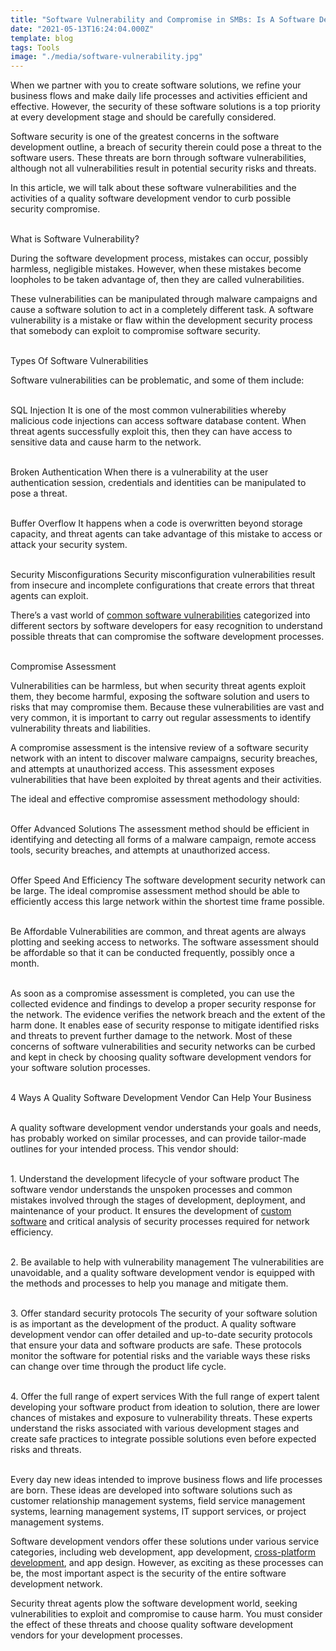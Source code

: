 ```yaml
---
title: "Software Vulnerability and Compromise in SMBs: Is A Software Development Vendor the Solution?"
date: "2021-05-13T16:24:04.000Z"
template: blog
tags: Tools
image: "./media/software-vulnerability.jpg"
---
```


When we partner with you to create software solutions, we refine your business flows and make daily life processes and activities efficient and effective. However, the security of these software solutions is a top priority at every development stage and should be carefully considered.  
 
Software security is one of the greatest concerns in the software development outline, a breach of security therein could pose a threat to the software users. These threats are born through software vulnerabilities, although not all vulnerabilities result in potential security risks and threats.   

In this article, we will talk about these software vulnerabilities and the activities of a quality software development vendor to curb possible security compromise.   <br> </br>


<title-3 align="left"> What is Software Vulnerability?   </title-3>

During the software development process, mistakes can occur, possibly harmless, negligible mistakes. However, when these mistakes become loopholes to be taken advantage of, then they are called vulnerabilities. 

These vulnerabilities can be manipulated through malware campaigns and cause a software solution to act in a completely different task. A software vulnerability is a mistake or flaw within the development security process that somebody can exploit to compromise software security.  <br> </br>



<title-3 align="left">  Types Of Software Vulnerabilities  </title-3>

Software vulnerabilities can be problematic, and some of them include: <br> </br>


<title-4 align="left">  SQL Injection  </title-4>
It is one of the most common vulnerabilities whereby malicious code injections can access software database content. When threat agents successfully exploit this, then they can have access to sensitive data and cause harm to the network. <br> </br>

<title-4 align="left">  Broken Authentication  </title-4>
When there is a vulnerability at the user authentication session, credentials and identities can be manipulated to pose a threat. <br> </br>

<title-4 align="left">  Buffer Overflow  </title-4>
It happens when a code is overwritten beyond storage capacity, and threat agents can take advantage of this mistake to access or attack your security system.  <br> </br>

<title-4 align="left">  Security Misconfigurations </title-4>
Security misconfiguration vulnerabilities result from insecure and incomplete configurations that create errors that threat agents can exploit.

There’s a vast world of <a target="_blank" href="https://codesigningstore.com/common-software-vulnerabilities">  common software vulnerabilities</a> categorized into different sectors by software developers for easy recognition to understand possible threats that can  compromise the software development processes.  <br> </br>



<title-3 align="left">  Compromise Assessment  </title-3>

Vulnerabilities can be harmless, but when security threat agents exploit them, they become harmful, exposing the software solution and users to risks that may compromise them. Because these vulnerabilities are vast and very common, it is important to carry out regular assessments to identify vulnerability threats and liabilities.

A compromise assessment is the intensive review of a software security network with an intent to discover malware campaigns, security breaches, and attempts at unauthorized access. This assessment exposes vulnerabilities that have been exploited by threat agents and their activities. 

The ideal and effective compromise assessment methodology should:  <br> </br>

<title-4 align="left"> Offer Advanced Solutions  </title-4>
The assessment method should be efficient in identifying and detecting all forms of a malware campaign, remote access tools, security breaches, and attempts at unauthorized access. <br> </br>

<title-4 align="left"> Offer Speed And Efficiency </title-4>
The software development security network can be large. The ideal compromise assessment method should be able to efficiently access this large network within the shortest time frame possible. <br> </br>

<title-4 align="left"> Be Affordable  </title-4>
Vulnerabilities are common, and threat agents are always plotting and seeking access to networks. The software assessment should be affordable so that it can be conducted frequently, possibly once a month. <br> </br>

As soon as a compromise assessment is completed, you can use the collected evidence and findings to develop a proper security response for the network. The evidence verifies the network breach and the extent of the harm done. It enables ease of security response to mitigate identified risks and threats to prevent further damage to the network. Most of these concerns of software vulnerabilities and security networks can be curbed and kept in check by choosing quality software development vendors for your software solution processes. <br> </br>



<title-3 align="centered">  4 Ways A Quality Software Development Vendor Can Help Your Business  </title-3> <br> </br>

A quality software development vendor understands your goals and needs, has probably worked on similar processes, and can provide tailor-made outlines for your intended process. This vendor should: <br> </br>


<title-4 align="left"> 1. Understand the development lifecycle of your software product </title-4>
The software vendor understands the unspoken processes and common mistakes involved through the stages of development, deployment, and maintenance of your product. It ensures the development of <a target="_blank" href="https://cobuildlab.com/services/custom-software-development">  custom software</a> and critical analysis of security processes required for network efficiency.  <br> </br>

<title-4 align="left"> 2. Be available to help with vulnerability management </title-4>
The vulnerabilities are unavoidable, and a quality software development vendor is equipped with the methods and processes to help you manage and mitigate them. <br> </br>

<title-4 align="left"> 3. Offer standard security protocols </title-4>
The security of your software solution is as important as the development of the product. A quality software development vendor can offer detailed and up-to-date security protocols that ensure your data and software products are safe. These protocols monitor the software for potential risks and the variable ways these risks can change over time through the product life cycle. <br> </br>

<title-4 align="left"> 4. Offer the full range of expert services </title-4>
With the full range of expert talent developing your software product from ideation to solution, there are lower chances of mistakes and exposure to vulnerability threats. These experts understand the risks associated with various development stages and create safe practices to integrate possible solutions even before expected risks and threats. <br> </br>

Every day new ideas intended to improve business flows and life processes are born. These ideas are developed into software solutions such as customer relationship management systems, field service management systems, learning management systems, IT support services, or project management systems. 

Software development vendors offer these solutions under various service categories, including web development, app development, <a target="_blank" href="https://cobuildlab.com/services/cross-platform-development/">  cross-platform development</a>, and app design. However, as exciting as these processes can be, the most important aspect is the security of the entire software development network. 

Security threat agents plow the software development world, seeking vulnerabilities to exploit and compromise to cause harm. You must consider the effect of these threats and choose quality software development vendors for your development processes. 









